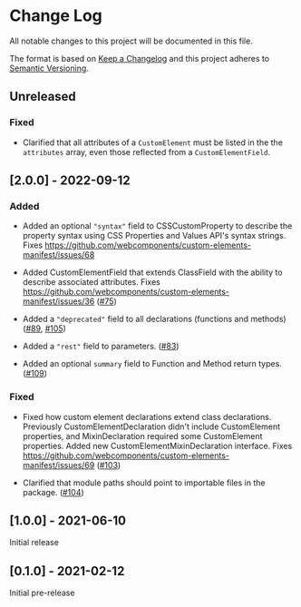 # Change Log

All notable changes to this project will be documented in this file.

The format is based on [Keep a Changelog](http://keepachangelog.com/)
and this project adheres to [Semantic Versioning](http://semver.org/).

<!--
   PRs should document their user-visible changes (if any) in the
   Unreleased section, uncommenting the header as necessary.
-->

<!-- ## [x.y.z] - YYYY-MM-DD -->
<!-- ## Unreleased -->
<!-- ### Changed -->
<!-- ### Added -->
<!-- ### Removed -->
<!-- ### Fixed -->

## Unreleased

### Fixed

- Clarified that all attributes of a `CustomElement` must be listed in the the `attributes` array, even those reflected from a `CustomElementField`.

## [2.0.0] - 2022-09-12

### Added

- Added an optional `"syntax"` field to CSSCustomProperty to describe the property syntax using CSS Properties and Values API's syntax strings. Fixes
  https://github.com/webcomponents/custom-elements-manifest/issues/68

- Added CustomElementField that extends ClassField with the ability to describe associated attributes. Fixes https://github.com/webcomponents/custom-elements-manifest/issues/36 ([#75](https://github.com/webcomponents/custom-elements-manifest/pull/75))

- Added a `"deprecated"` field to all declarations (functions and methods) ([#89](https://github.com/webcomponents/custom-elements-manifest/pull/89), [#105](https://github.com/webcomponents/custom-elements-manifest/pull/105))

- Added a `"rest"` field to parameters. ([#83](https://github.com/webcomponents/custom-elements-manifest/pull/83))

- Added an optional `summary` field to Function and Method return types. ([#109](https://github.com/webcomponents/custom-elements-manifest/pull/109))

### Fixed

- Fixed how custom element declarations extend class declarations. Previously CustomElementDeclaration didn't include CustomElement properties, and MixinDeclaration required some CustomElement properties. Added new CustomElementMixinDeclaration interface. Fixes https://github.com/webcomponents/custom-elements-manifest/issues/69 ([#103](https://github.com/webcomponents/custom-elements-manifest/pull/103))

- Clarified that module paths should point to importable files in the package. ([#104](https://github.com/webcomponents/custom-elements-manifest/pull/104))

## [1.0.0] - 2021-06-10

Initial release

## [0.1.0] - 2021-02-12

Initial pre-release
